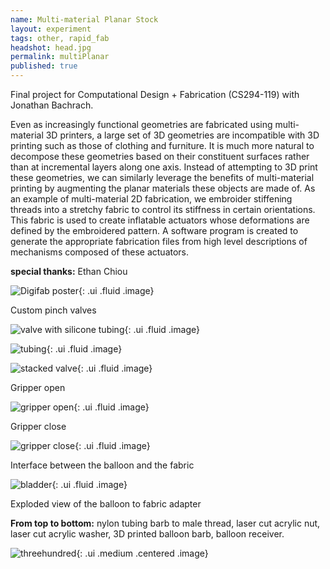 ```yaml
---
name: Multi-material Planar Stock
layout: experiment 
tags: other, rapid_fab 
headshot: head.jpg
permalink: multiPlanar
published: true 
---
```


<script>
$(function() {

$('.ui.embed').embed({
  source      : 'vimeo',
  id          : '174131133',
  color       : 444444, 
}); 

});
</script>

<div class="ui embed"></div>

<div class="ui hidden divider"></div>
Final project for Computational Design + Fabrication (CS294-119) with Jonathan Bachrach.

Even as increasingly functional geometries are fabricated using multi-material 3D printers, a large set of 3D geometries are incompatible with 3D printing such as those of clothing and furniture.
It is much more natural to decompose these geometries based on their constituent surfaces rather than at incremental layers along one axis. 
Instead of attempting to 3D print these geometries, we can similarly leverage the benefits of multi-material printing by augmenting the planar materials these objects are made of. 
As an example of multi-material 2D fabrication, we embroider stiffening threads into a stretchy fabric to control its stiffness in certain orientations. 
This fabric is used to create inflatable actuators whose deformations are defined by the embroidered pattern. 
A software program is created to generate the appropriate fabrication files from high level descriptions of mechanisms composed of these actuators.

**special thanks:** Ethan Chiou



![Digifab poster](https://farm2.staticflickr.com/1464/24142201515_8dc44c9559_k.jpg){: .ui .fluid .image}


Custom pinch valves

![valve with silicone tubing](https://farm6.staticflickr.com/5637/22986920694_02459b31ad_k.jpg){: .ui .fluid .image}

![tubing](https://farm1.staticflickr.com/772/23734461901_cabddd33c5_k.jpg){: .ui .fluid .image}

![stacked valve](https://farm6.staticflickr.com/5814/23816930165_ca911a5d78_k.jpg){: .ui .fluid .image}

Gripper open

![gripper open](https://farm6.staticflickr.com/5771/23708519852_69829b69b1_k.jpg){: .ui .fluid .image}

Gripper close

![gripper close](https://farm1.staticflickr.com/638/23734476081_c013081f66_k.jpg){: .ui .fluid .image}

Interface between the balloon and the fabric 

![bladder](https://farm1.staticflickr.com/666/23615012285_f26264a37b_b.jpg "balloon adapter"){: .ui .fluid .image}

Exploded view of the balloon to fabric adapter

**From top to bottom:** nylon tubing barb to male thread, laser cut acrylic nut, laser cut acrylic washer, 3D printed balloon barb, balloon receiver. 

![threehundred](https://farm2.staticflickr.com/1574/24329587275_a6c444a676_h.jpg "exploded drawing of the balloon adapter"){: .ui .medium .centered .image}


